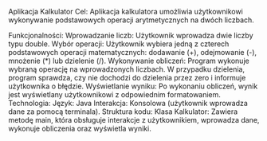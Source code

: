 Aplikacja Kalkulator
Cel: Aplikacja kalkulatora umożliwia użytkownikowi wykonywanie podstawowych operacji arytmetycznych na dwóch liczbach.

Funkcjonalności:
Wprowadzanie liczb: Użytkownik wprowadza dwie liczby typu double.
Wybór operacji: Użytkownik wybiera jedną z czterech podstawowych operacji matematycznych: dodawanie (+), odejmowanie (-), mnożenie (*) lub dzielenie (/).
Wykonywanie obliczeń: Program wykonuje wybraną operację na wprowadzonych liczbach.
W przypadku dzielenia, program sprawdza, czy nie dochodzi do dzielenia przez zero i informuje użytkownika o błędzie.
Wyświetlanie wyniku: Po wykonaniu obliczeń, wynik jest wyświetlany użytkownikowi z odpowiednim formatowaniem.
Technologia:
Język: Java
Interakcja: Konsolowa (użytkownik wprowadza dane za pomocą terminala).
Struktura kodu:
Klasa Kalkulator: Zawiera metodę main, która obsługuje interakcje z użytkownikiem, wprowadza dane, wykonuje obliczenia oraz wyświetla wyniki.
